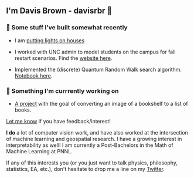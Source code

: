 ## I'm Davis Brown - davisrbr 👋 

### 🤖 Some stuff I've built somewhat recently

- I am [putting lights on houses](https://share.streamlit.io/davisrbr/holiday-lights/main/main.py)
- I worked with UNC admin to model students on the campus for fall restart scenarios. Find the [website here](https://davisrbr.github.io/fall2020unc/).

- Implemented the (discrete) Quantum Random Walk search algorithm. [Notebook here](https://github.com/nickk124/quantumsearch/blob/master/random_walk_search.ipynb).

### 🔨 Something I'm currrently working on

- [A project](https://github.com/davisrbr/bookRecognition) with the goal of converting an image of a bookshelf to a list of books.

[Let me know](https://twitter.com/davisbrownr) if you have feedback/interest!

**I do** a lot of computer vision work, and have also worked at the intersection of machine learning and geospatial research. I have a growing interest in interpretability as well! I am currently a Post-Bachelors in the Math of Machine Learning at PNNL. 

If any of this interests you (or you just want to talk physics, philosophy, statistics, EA, etc.), don't hesitate to drop me a line on my [Twitter](https://twitter.com/davisbrownr).  
